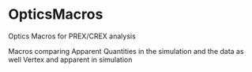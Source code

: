 # OpticsMacros
Optics Macros for PREX/CREX analysis 

Macros comparing Apparent Quantities in the simulation and the data as well Vertex and apparent in simulation 

